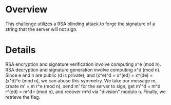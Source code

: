 # Overview

This challenge utilizes a RSA blinding attack to forge the signature of a string that the server will not sign.

# Details

RSA encryption and signature verification involve computing x^e (mod n). RSA decryption and signature generation involve computing x^d (mod n). Since e and n are public (d is private), and (x^e)^d = x^(ed) = x^(de) = (x^d)^e (mod n), we can abuse this symmetry. We take our message m, create m' = m r^e (mod n), send m' for the server to sign, get m'^d = m^d r^(ed) = m^d r (mod n), and recover m^d via "division" modulo n. Finally, we retrieve the flag.
